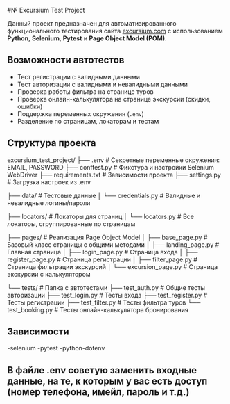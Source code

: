 #№ Excursium Test Project

Данный проект предназначен для автоматизированного функционального тестирования сайта [excursium.com](https://excursium.com) с использованием **Python**, **Selenium**, **Pytest** и **Page Object Model (POM)**.

##  Возможности автотестов

- Тест регистрации с валидными данными
- Тест авторизации с валидными и невалидными данными
- Проверка работы фильтра на странице туров
- Проверка онлайн-калькулятора на странице экскурсии (скидки, ошибки)
- Поддержка переменных окружения (`.env`)
- Разделение по страницам, локаторам и тестам

## Структура проекта
excursium_test_project/
├── .env                        # Секретные переменные окружения: EMAIL, PASSWORD
├── conftest.py                 # Фикстура и настройки Selenium WebDriver
├── requirements.txt            # Зависимости проекта
├── settings.py                 # Загрузка настроек из .env

├── data/                       # Тестовые данные
│   └── credentials.py          # Валидные и невалидные логины/пароли

├── locators/                   # Локаторы для страниц
│   └── locators.py             # Все локаторы, сгруппированные по страницам

├── pages/                      # Реализация Page Object Model
│   ├── base_page.py            # Базовый класс страницы с общими методами
│   ├── landing_page.py         # Главная страница
│   ├── login_page.py           # Страница входа
│   ├── register_page.py        # Страница регистрации
│   ├── filter_page.py          # Страница фильтрации экскурсий
│   └── excursion_page.py       # Страница экскурсии с калькулятором

└── tests/                      # Папка с автотестами
    ├── test_auth.py            # Общие тесты авторизации
    ├── test_login.py           # Тесты входа
    ├── test_register.py        # Тесты регистрации
    ├── test_filter.py          # Тесты фильтра туров
    └── test_booking.py         # Тесты онлайн-калькулятора бронирования

## Зависимости
-selenium
-pytest
-python-dotenv

## В файле .env советую заменить входные данные, на те, к которым у вас есть доступ (номер телефона, имейл, пароль и т.д.)
